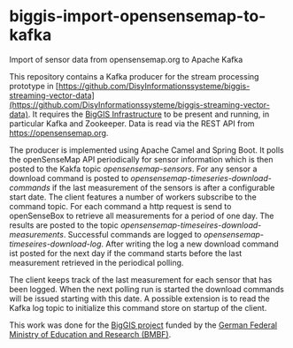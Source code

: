 # biggis-import-opensensemap-to-kafka
Import of sensor data from opensensemap.org to Apache Kafka

This repository contains a Kafka producer for the stream processing prototype in [https://github.com/DisyInformationssysteme/biggis-streaming-vector-data](https://github.com/DisyInformationssysteme/biggis-streaming-vector-data).
It requires the [BigGIS Infrastructure](https://github.com/DisyInformationssysteme/biggis-infrastructure) to be present and running, in particular Kafka and Zookeeper.
Data is read via the REST API from https://opensensemap.org.

The producer is implemented using Apache Camel and Spring Boot. It polls the openSenseMap API periodically for sensor information which is then posted to the Kakfa topic _opensensemap-sensors_. For any sensor a download command is posted to _opensensemap-timeseries-download-commands_ if the last measurement of the sensors is after a configurable start date. The client features a number of workers subscribe to the command topic. For each command a http request is send to openSenseBox to retrieve all measurements for a period of one day. The results are posted to the topic _opensensemap-timeseires-download-measurements_. Successful commands are logged to _opensensemap-timeseires-download-log_. After writing the log a new download command ist posted for the next day if the command starts before the last measurement retrieved in the periodical polling.

The client keeps track of the last measurement for each sensor that has been logged. When the next polling run is started the download commands will be issued starting with this date. A possible extension is to read the Kafka log topic to initialize this command store on startup of the client.

This work was done for the [BigGIS project](http://biggis-project.eu/) funded by the [German Federal Ministry of Education and Research (BMBF)](https://www.bmbf.de).
